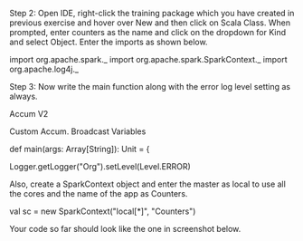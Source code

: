 Step 2: Open IDE, right-click the training package which you have created in previous exercise and hover over New and then click on Scala Class. When prompted, enter counters as the name and click on the dropdown for Kind and select Object. Enter the imports as shown below.

import org.apache.spark._
import org.apache.spark.SparkContext._
import org.apache.log4j._

Step 3: Now write the main function along with the error log level setting as always.

 
Accum V2

Custom Accum.
Broadcast Variables

def main(args: Array[String]): Unit = {

  Logger.getLogger("Org").setLevel(Level.ERROR)

Also, create a SparkContext object and enter the master  as local to use all the cores and the name of the app as Counters.


val sc = new SparkContext("local[*]", "Counters")

Your code so far should look like the one in screenshot below.
